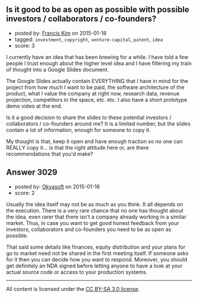 ## Is it good to be as open as possible with possible investors / collaborators / co-founders?

- posted by: [Francis Kim](https://stackexchange.com/users/930191/francis-kim) on 2015-01-16
- tagged: `investment`, `copyright`, `venture-capital`, `patent`, `idea`
- score: 3

I currently have an idea that has been brewing for a while. I have told a few people I trust enough about the higher level idea and I have filtering my train of thought into a Google Slides document. 

The Google Slides actually contain EVERYTHING that I have in mind for the project from how much I want to be paid, the software architecture of the product, what I value the company at right now, research data, revenue projection, competitors in the space, etc. etc. I also have a short prototype demo video at the end.

Is it a good decision to share the slides to these potential investors / collaborators / co-founders around me? It is a limited number, but the slides contain a lot of information, enough for someone to copy it.

My thought is that, keep it open and have enough traction so no one can REALLY copy it... is that the right attitude here or, are there recommendations that you'd make?


## Answer 3029

- posted by: [Okyasoft](https://stackexchange.com/users/294248/okyasoft) on 2015-01-16
- score: 2

Usually the idea itself may not be as much as you think. It all depends on the execution. There is a very rare chance that no one has thought about the idea, even rarer that there isn't a company already working in a similar market. Thus, in case you want to get good honest feedback from your investors, collaborators and co-founders you need to be as open as possible. 

That said some details like finances, equity distribution and your plans for go to market need not be shared in the first meeting itself. If someone asks for it then you can decide how you want to respond. Moreover, you should get definitely an NDA signed before letting anyone to have a look at your actual source code or access to your production systems.



---

All content is licensed under the [CC BY-SA 3.0 license](https://creativecommons.org/licenses/by-sa/3.0/).
